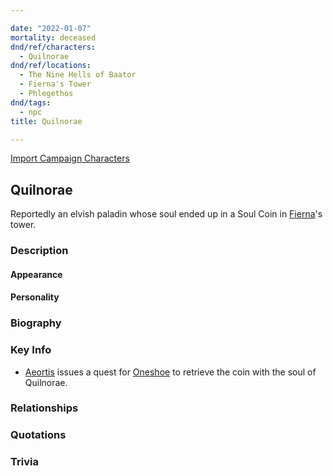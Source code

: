 ```yaml
---

date: "2022-01-07"
mortality: deceased
dnd/ref/characters:
  - Quilnorae
dnd/ref/locations:
  - The Nine Hells of Baator
  - Fierna's Tower
  - Phlegethos
dnd/tags:
  - npc
title: Quilnorae

---
```


[Import Campaign Characters](/dnd/characters/)

## Quilnorae

Reportedly an elvish paladin whose soul ended up in a Soul Coin in [Fierna](/dnd/npcs/fierna)'s tower.

### Description

#### Appearance

#### Personality

### Biography

### Key Info

- [Aeortis](/dnd/npcs/aeortis) issues a quest for [Oneshoe](/dnd/characters/oneshoe) to retrieve the coin with the soul of Quilnorae.

### Relationships

### Quotations

### Trivia
